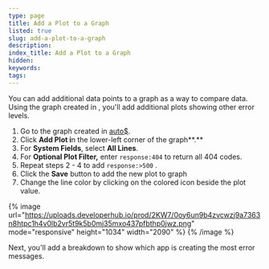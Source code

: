 ```yaml
---
type: page
title: Add a Plot to a Graph
listed: true
slug: add-a-plot-to-a-graph
description: 
index_title: Add a Plot to a Graph
hidden: 
keywords: 
tags: 
---
```



You can add additional data points to a graph as a way to compare data. Using the graph created in , you'll add additional plots showing other error levels.

1. Go to the graph created in [auto$](/docs/create-a-graph).
2. Click **Add Plot i**n the lower-left corner of the graph**.**
3. For **System Fields**, select  **All Lines**.
4. For **Optional Plot Filter,** enter `response:404` to return all 404 codes.
5. Repeat steps 2 - 4 to add `response:>500` .
6. Click the **Save** button to add the new plot to graph
7. Change the line color by clicking on the colored icon beside the plot value.

{% image url="https://uploads.developerhub.io/prod/2KW7/0oy6un9b4zvcwzj9a7363n8htpc1h4v0lb2vr5t9k5b0mj35mxo437pfbthp0jwz.png" mode="responsive" height="1034" width="2090" %}
{% /image %}

Next, you'll add a breakdown to show which app is creating the most error messages.